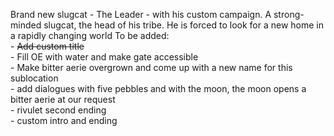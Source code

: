 Brand new slugcat - The Leader - with his custom campaign. A strong-minded slugcat, the head of his tribe.<LINE> He is forced to look for a new home in a rapidly changing world
To be added: <br/>
	- ~~Add custom title~~<br/>
	- Fill OE with water and make gate accessible <br/>
	- Make bitter aerie overgrown and come up with a new name for this sublocation <br/>
	- add dialogues with five pebbles and with the moon, the moon opens a bitter aerie at our request <br/>
	- rivulet second ending <br/>
	- custom intro and ending <br/>
